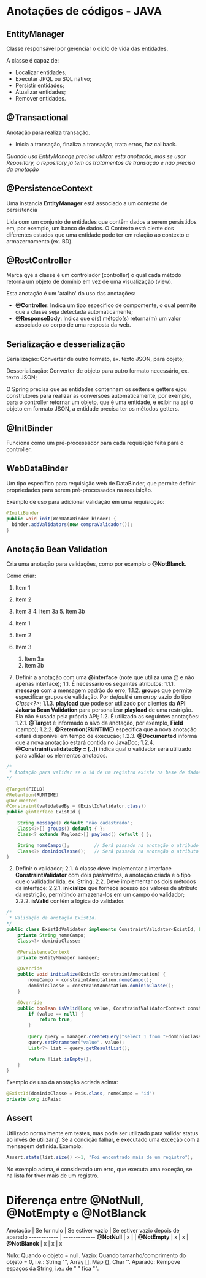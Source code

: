 # Anotações de códigos - JAVA

## EntityManager

Classe responsável por gerenciar o ciclo de vida das entidades.

A classe é capaz de:

- Localizar entidades;
- Executar JPQL ou SQL nativo;
- Persistir entidades;
- Atualizar entidades;
- Remover entidades.

## @Transactional

Anotação para realiza transação.

* Inicia a transação, finaliza a transação, trata erros, faz callback.

*Quando usa EntityManage precisa utilizar esta anotação, mas se usar Repository, o repository já tem os tratamentos de transação e não precisa da anotação*

## @PersistenceContext

Uma instancia **EntityManager** está associado a um contexto de persistencia

Lida com um conjunto de entidades que contêm dados a serem persistidos em, por exemplo, um banco de dados. O Contexto está ciente dos diferentes estados que uma entidade pode ter em relação ao contexto e armazernamento (ex. BD).

## @RestController

Marca  qye a classe é um controlador (controller) o qual cada método retorna um objeto de domínio em vez de uma visualização (view).

Esta anotação é um 'atalho' do uso das anotações:

- **@Controller**: Indica um tipo específico de compomente, o qual permite que a classe seja detectada automaticamente;
- **@ResponseBody**: Indica que o(s) método(s) retorna(m) um valor associado ao corpo de uma resposta da web.

## Serialização e desserialização

Serialização: Converter de outro formato, ex. texto JSON, para objeto;

Desserialização: Converter de objeto para outro formato necessário, ex. texto JSON;

O Spring precisa que as entidades contenham os setters e getters e/ou construtores para realizar as conversões automaticamente, por exemplo, para o controller retornar um objeto, que é uma entidade, e exibir na api o objeto em formato JSON, a entidade precisa ter os métodos getters.

## @InitBinder

Funciona como um pré-processador para cada requisição feita para o controller.

## WebDataBinder

Um tipo específico para requisição web de DataBinder, que permite definir propriedades para serem pré-processados na requisição.

Exemplo de uso para adicionar validação em uma requisicção:

```java
@InitiBinder
public void init(WebDataBinder binder) {
  binder.addValidators(new compraValidador());
}
```

## Anotação Bean Validation

Cria uma anotação para validações, como por exemplo o **@NotBlanck**.

Como criar:

1. Item 1
2. Item 2
3. Item 3
   4. Item 3a
   5. Item 3b

1. Item 1
1. Item 2
1. Item 3
   1. Item 3a
   1. Item 3b

1. Definir a anotação com uma **@interface** (note que utiliza uma @ e não apenas interface);
  1.1. É necessário os seguintes atributos:
    1.1.1. **message** com a mensagem padrão do erro;
    1.1.2. **groups** que permite especificar grupos de validação. Por *default* é um *array* vazio do tipo *Class<?>*;
    1.1.3. **playload** que pode ser utilizado por clientes da **API Jakarta Bean Validation** para personalizar **playload** de uma restrição. Ela não é usada pela própria API;
1.2. É utilizado as seguintes anotações:
  1.2.1. **@Target** é informado o alvo da anotação, por exemplo, **Field** (campo);
  1.2.2. **@Retention(RUNTIME)** especifica que a nova anotação estará disponível em tempo de execução;
  1.2.3. **@Documented** informa que a nova anotação estará contida no JavaDoc;
  1.2.4. **@Constraint(validatedBy = [..])** indica qual o validador será utilizado para validar os elementos anotados.

```java
/*
 * Anotação para validar se o id de um registro existe na base de dados.
*/

@Target(FIELD)
@Retention(RUNTIME)
@Documented
@Constraint(validatedBy = {ExistIdValidator.class})
public @interface ExistId {

    String message() default "não cadastrado";
    Class<?>[] groups() default { };
    Class<? extends Payload>[] payload() default { };

    String nomeCampo();         // Será passado na anotação o atribudo nomeCampo com o nome do campo que será validado 
    Class<?> dominioClasse();   // Será passado na anotação o atributo dominioClasse com o domínio da Classe da entidade 
}
```

2. Definir o validador;
  2.1. A classe deve implementar a interface **ConstraintValidator** com dois parâmetros, a anotação criada e o tipo que o validador lida, ex. String;
  2.2. Deve implementar os dois métodos da interface:
  2.2.1. **inicialize** que fornece acesso aos valores de atributo da restrição, permitindo armazena-los em um campo do validador;
  2.2.2. **isValid** contém a lógica do validador.

```java
/*
 * Validação da anotação ExistId.
*/
public class ExistIdValidator implements ConstraintValidator<ExistId, Long> {
    private String nomeCampo;
    Class<?> dominioClasse;

    @PersistenceContext
    private EntityManager manager;

    @Override
    public void initialize(ExistId constraintAnnotation) {
        nomeCampo = constraintAnnotation.nomeCampo();
        dominioClasse = constraintAnnotation.dominioClasse();
    }

    @Override
    public boolean isValid(Long value, ConstraintValidatorContext constraintValidatorContext) {
        if (value == null) {
            return true;
        }
        
        Query query = manager.createQuery("select 1 from "+dominioClasse.getName()+" where "+nomeCampo+"=:value");
        query.setParameter("value", value);
        List<?> list = query.getResultList();

        return !list.isEmpty();
    }
}
```

Exemplo de uso da anotação acriada acima:
```java
@ExistId(dominioClasse = Pais.class, nomeCampo = "id")
private Long idPais;
```

## Assert
Utilizado normalmente em testes, mas pode ser utilizado para validar status ao invés de utilizar *if*.
Se a condição falhar, é executado uma exceção com a mensagem definida.
Exemplo:
```java
Assert.state(list.size() <=1, "Foi encontrado mais de um registro");
```
No exemplo acima, é considerado um erro, que executa uma exceção, se na lista for tiver mais de um registro.

# Diferença entre @NotNull, @NotEmpty e @NotBlanck

Anotação | Se for nulo | Se estiver vazio | Se estiver vazio depois de aparado
------------ | -------------
**@NotNull** | x | | 
**@NotEmpty** | x | x |
**@NotBlanck** | x | x | x

Nulo: Quando o objeto = null.
Vazio: Quando tamanho/comprimento do objeto = 0, i.e.: String "", Array [], Map {}, Char ''.
Aparado: Rempove espaços da String, i.e.: de "   " fica "".
